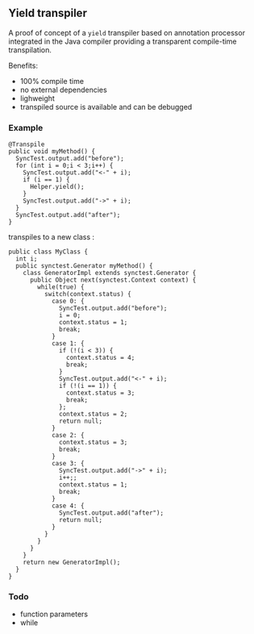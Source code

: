 ## Yield transpiler

A proof of concept of a `yield` transpiler based on annotation processor integrated in the Java compiler providing
a transparent compile-time transpilation.

Benefits:

- 100% compile time
- no external dependencies
- lighweight
- transpiled source is available and can be debugged

### Example

```
@Transpile
public void myMethod() {
  SyncTest.output.add("before");
  for (int i = 0;i < 3;i++) {
    SyncTest.output.add("<-" + i);
    if (i == 1) {
      Helper.yield();
    }
    SyncTest.output.add("->" + i);
  }
  SyncTest.output.add("after");
}
```

transpiles to a new class :

```
public class MyClass {
  int i;
  public synctest.Generator myMethod() {
    class GeneratorImpl extends synctest.Generator {
      public Object next(synctest.Context context) {
        while(true) {
          switch(context.status) {
            case 0: {
              SyncTest.output.add("before");
              i = 0;
              context.status = 1;
              break;
            }
            case 1: {
              if (!(i < 3)) {
                context.status = 4;
                break;
              }
              SyncTest.output.add("<-" + i);
              if (!(i == 1)) {
                context.status = 3;
                break;
              };
              context.status = 2;
              return null;
            }
            case 2: {
              context.status = 3;
              break;
            }
            case 3: {
              SyncTest.output.add("->" + i);
              i++;;
              context.status = 1;
              break;
            }
            case 4: {
              SyncTest.output.add("after");
              return null;
            }
          }
        }
      }
    }
    return new GeneratorImpl();
  }
}
```

### Todo

- function parameters
- while